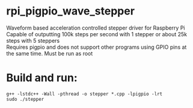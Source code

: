 # rpi_pigpio_wave_stepper
Waveform based acceleration controlled stepper driver for Raspberry Pi  
Capable of outputting 100k steps per second with 1 stepper or about 25k steps with 5 steppers  
Requires pigpio and does not support other programs using GPIO pins at the same time. 
Must be run as root

# Build and run:
    g++ -lstdc++ -Wall -pthread -o stepper *.cpp -lpigpio -lrt
    sudo ./stepper